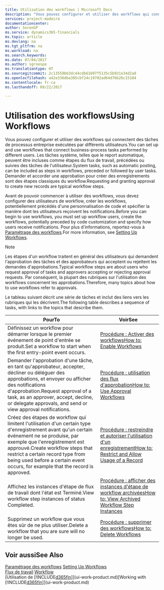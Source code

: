 ```yaml
---
title: Utilisation des workflows | Microsoft Docs
description: "Vous pouvez configurer et utiliser des workflows qui connectent des tâches de processus entreprise exécutées par différents utilisateurs. Les tâches système, telles que le report automatique, peuvent être incluses comme étapes du flux de travail, précédées ou suivies des tâches de l'utilisateur. Demander et accorder une approbation pour créer des enregistrements sont des étapes classiques du workflow."
services: project-madeira
documentationcenter: 
author: SorenGP
ms.service: dynamics365-financials
ms.topic: article
ms.devlang: na
ms.tgt_pltfrm: na
ms.workload: na
ms.search.keywords: 
ms.date: 07/04/2017
ms.author: sgroespe
ms.translationtype: HT
ms.sourcegitcommit: 2c13559bb3dc44cdb61697f5135c5b931e34d2a8
ms.openlocfilehash: a42e336dba385cbf24c19702ad64d76b26c15104
ms.contentlocale: fr-ca
ms.lasthandoff: 09/22/2017

---
```

# <a name="using-workflows"></a><span data-ttu-id="93fd5-105">Utilisation des workflows</span><span class="sxs-lookup"><span data-stu-id="93fd5-105">Using Workflows</span></span>
<span data-ttu-id="93fd5-106">Vous pouvez configurer et utiliser des workflows qui connectent des tâches de processus entreprise exécutées par différents utilisateurs.</span><span class="sxs-lookup"><span data-stu-id="93fd5-106">You can set up and use workflows that connect business-process tasks performed by different users.</span></span> <span data-ttu-id="93fd5-107">Les tâches système, telles que le report automatique, peuvent être incluses comme étapes du flux de travail, précédées ou suivies des tâches de l'utilisateur.</span><span class="sxs-lookup"><span data-stu-id="93fd5-107">System tasks, such as automatic posting, can be included as steps in workflows, preceded or followed by user tasks.</span></span> <span data-ttu-id="93fd5-108">Demander et accorder une approbation pour créer des enregistrements sont des étapes classiques du workflow.</span><span class="sxs-lookup"><span data-stu-id="93fd5-108">Requesting and granting approval to create new records are typical workflow steps.</span></span>  

 <span data-ttu-id="93fd5-109">Avant de pouvoir commencer à utiliser des workflows, vous devez configurer des utilisateurs de workflow, créer les workflows, potentiellement précédés d'une personnalisation de code et spécifier la manière dont les utilisateurs reçoivent les notifications.</span><span class="sxs-lookup"><span data-stu-id="93fd5-109">Before you can begin to use workflows, you must set up workflow users, create the workflows, potentially preceded by code customization and specify how users receive notifications.</span></span> <span data-ttu-id="93fd5-110">Pour plus d'informations, reportez-vous à [Paramétrage des workflows](across-set-up-workflows.md).</span><span class="sxs-lookup"><span data-stu-id="93fd5-110">For more information, see [Setting Up Workflows](across-set-up-workflows.md).</span></span>  

> [!NOTE]  
>  <span data-ttu-id="93fd5-111">Les étapes d'un workflow traitent en général des utilisateurs qui demandent l'approbation des tâches et des approbateurs qui acceptent ou rejettent les demandes d'approbations.</span><span class="sxs-lookup"><span data-stu-id="93fd5-111">Typical workflow steps are about users who request approval of tasks and approvers accepting or rejecting approval requests.</span></span> <span data-ttu-id="93fd5-112">Par conséquent, la plupart des rubriques sur l'utilisation des workflows concernent les approbations.</span><span class="sxs-lookup"><span data-stu-id="93fd5-112">Therefore, many topics about how to use workflows refer to approvals.</span></span>  

 <span data-ttu-id="93fd5-113">Le tableau suivant décrit une série de tâches et inclut des liens vers les rubriques qui les décrivent.</span><span class="sxs-lookup"><span data-stu-id="93fd5-113">The following table describes a sequence of tasks, with links to the topics that describe them.</span></span>  

|<span data-ttu-id="93fd5-114">**Pour**</span><span class="sxs-lookup"><span data-stu-id="93fd5-114">**To**</span></span>|<span data-ttu-id="93fd5-115">**Voir**</span><span class="sxs-lookup"><span data-stu-id="93fd5-115">**See**</span></span>|  
|------------|-------------|  
|<span data-ttu-id="93fd5-116">Définissez un workflow pour démarrer lorsque le premier événement de point d'entrée se produit.</span><span class="sxs-lookup"><span data-stu-id="93fd5-116">Set a workflow to start when the first entry-point event occurs.</span></span>|[<span data-ttu-id="93fd5-117">Procédure : Activer des workflows</span><span class="sxs-lookup"><span data-stu-id="93fd5-117">How to: Enable Workflows</span></span>](across-how-to-enable-workflows.md)|  
|<span data-ttu-id="93fd5-118">Demander l'approbation d'une tâche, en tant qu'approbateur, accepter, décliner ou déléguer des approbations, et envoyer ou afficher des notifications d'approbation.</span><span class="sxs-lookup"><span data-stu-id="93fd5-118">Request approval of a task, as an approver, accept, decline, or delegate approvals, and send or view approval notifications.</span></span>|[<span data-ttu-id="93fd5-119">Procédure : utilisation des flux d'approbation</span><span class="sxs-lookup"><span data-stu-id="93fd5-119">How to: Use Approval Workflows</span></span>](across-how-use-approval-workflows.md)|  
|<span data-ttu-id="93fd5-120">Créez des étapes de workflow qui limitent l'utilisation d'un certain type d'enregistrement avant qu'un certain événement ne se produise, par exemple que l'enregistrement est approuvé.</span><span class="sxs-lookup"><span data-stu-id="93fd5-120">Create workflow steps that restrict a certain record type from being used before a certain event occurs, for example that the record is approved.</span></span>|[<span data-ttu-id="93fd5-121">Procédure : restreindre et autoriser l'utilisation d'un enregistrement</span><span class="sxs-lookup"><span data-stu-id="93fd5-121">How to: Restrict and Allow Usage of a Record</span></span>](across-how-to-restrict-and-allow-usage-of-a-record.md)|  
|<span data-ttu-id="93fd5-122">Affichez les instances d'étape de flux de travail dont l'état est Terminé.</span><span class="sxs-lookup"><span data-stu-id="93fd5-122">View workflow step instances of status Completed.</span></span>|[<span data-ttu-id="93fd5-123">Procédure : afficher des instances d'étape de workflow archivées</span><span class="sxs-lookup"><span data-stu-id="93fd5-123">How to: View Archived Workflow Step Instances</span></span>](across-how-to-view-archived-workflow-step-instances.md)|  
|<span data-ttu-id="93fd5-124">Supprimez un workflow que vous êtes sûr de ne plus utiliser.</span><span class="sxs-lookup"><span data-stu-id="93fd5-124">Delete a workflow that you are sure will no longer be used.</span></span>|[<span data-ttu-id="93fd5-125">Procédure : supprimer des workflows</span><span class="sxs-lookup"><span data-stu-id="93fd5-125">How to: Delete Workflows</span></span>](across-how-to-delete-workflows.md)|  

## <a name="see-also"></a><span data-ttu-id="93fd5-126">Voir aussi</span><span class="sxs-lookup"><span data-stu-id="93fd5-126">See Also</span></span>  
<span data-ttu-id="93fd5-127">[Paramétrage des workflows](across-set-up-workflows.md) </span><span class="sxs-lookup"><span data-stu-id="93fd5-127">[Setting Up Workflows](across-set-up-workflows.md) </span></span>  
<span data-ttu-id="93fd5-128">[Flux de travail](across-workflow.md) </span><span class="sxs-lookup"><span data-stu-id="93fd5-128">[Workflow](across-workflow.md) </span></span>  
<span data-ttu-id="93fd5-129">[Utilisation de [!INCLUDE[d365fin](includes/d365fin_md.md)]](ui-work-product.md)</span><span class="sxs-lookup"><span data-stu-id="93fd5-129">[Working with [!INCLUDE[d365fin](includes/d365fin_md.md)]](ui-work-product.md)</span></span>


